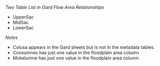 *Two Table List in Gard Flow Area Relationships* 

* UpperSac
* MidSac
* LowerSac


*Notes* 

* Colusa appears in the Gard sheets but is not in the metadata tables.
* Consumnes has just one value in the floodplain area column 
* Mokelumne has just one value in the floodplain area column

